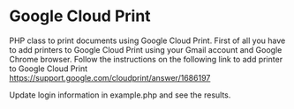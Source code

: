 Google Cloud Print
======================

PHP class to print documents using Google Cloud Print. First of all you have to add printers to Google Cloud Print 
using your Gmail account and Google Chrome browser. Follow the instructions on the following link to add printer
to Google Cloud Print
https://support.google.com/cloudprint/answer/1686197

Update login information in example.php and see the results.
